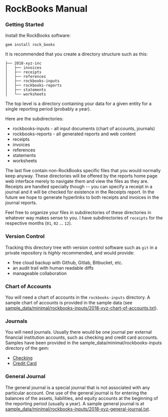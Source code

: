 # RockBooks Manual

### Getting Started

Install the RockBooks software:

`gem install rock_books`

It is recommended that you create a directory structure such as this:

```.
├── 2018-xyz-inc
│   ├── invoices
│   ├── receipts
│   ├── references
│   ├── rockbooks-inputs
│   ├── rockbooks-reports
│   ├── statements
│   └── worksheets
```

The top level is a directory containing your data for a given entity for a single reporting period (probably a year).

Here are the subdirectories:

* rockbooks-inputs - all input documents (chart of accounts, journals)
* rockbooks-reports - all generated reports and web content
* receipts
* invoices
* references
* statements
* worksheets

The last five contain non-RockBooks specific files that you would normally keep anyway. These directories will be offered by the reports home page web interface merely to navigate them and view the files as they are. Receipts are handled specially though -- you can specify a receipt in a journal and it will be checked for existence in the Receipts report. In the future we hope to generate hyperlinks to both receipts and invoices in the journal reports.

Feel free to organize your files in subdirectories of these directories in whatever way makes sense to you. I have subdirectories of `receipts` for the respective months (`01`, `02` ... `12`).


### Version Control

Tracking this directory tree with version control software such as `git` in a private repository is _highly_ recommended, and would provide:

* free cloud backup with Github, Gitlab, Bitbucket, etc.
* an audit trail with human readable diffs
* manageable collaboration


### Chart of Accounts

You will need a chart of accounts in the `rockbooks-inputs` directory. A sample chart of accounts is provided in the sample data (see [sample_data/minimal/rockbooks-inputs/2018-xyz-chart-of-accounts.txt](sample_data/minimal/rockbooks-inputs/2018-xyz-chart-of-accounts.txt)).


### Journals

You will need journals. Usually there would be one journal per external financial institution accounts, such as checking and credit card accounts. Samples have been provided in the sample_data/minimal/rockbooks-inputs directory of the gem:

* [Checking](sample_data/minimal/rockbooks-inputs/2018-xyz-checking-journal.txt)
* [Credit Card](sample_data/minimal/rockbooks-inputs/2018-xyz-visa-journal.txt)


### General Journal

The general journal is a special journal that is not associated with any particular account. One use of the general journal is for entering the balances of the assets, liabilities, and equity accounts at the beginning of the reporting period (usually a year). A sample general journal is at [sample_data/minimal/rockbooks-inputs/2018-xyz-general-journal.txt](sample_data/minimal/rockbooks-inputs/2018-xyz-general-journal.txt).



